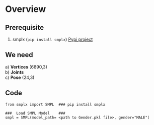 # Overview

## Prerequisite
1. smplx (``` pip install smplx ```)  [Pypi project](https://pypi.org/project/smplx/)

## We need 
a) **Vertices** (6890,3)  <br>
b) **Joints** <br>
c) **Pose** (24,3) <br>
## Code
```
from smplx import SMPL  ### pip install smplx

###  Load SMPL Model    ### 
smpl = SMPL(model_path= <path to Gender.pkl file>, gender="MALE")

```
